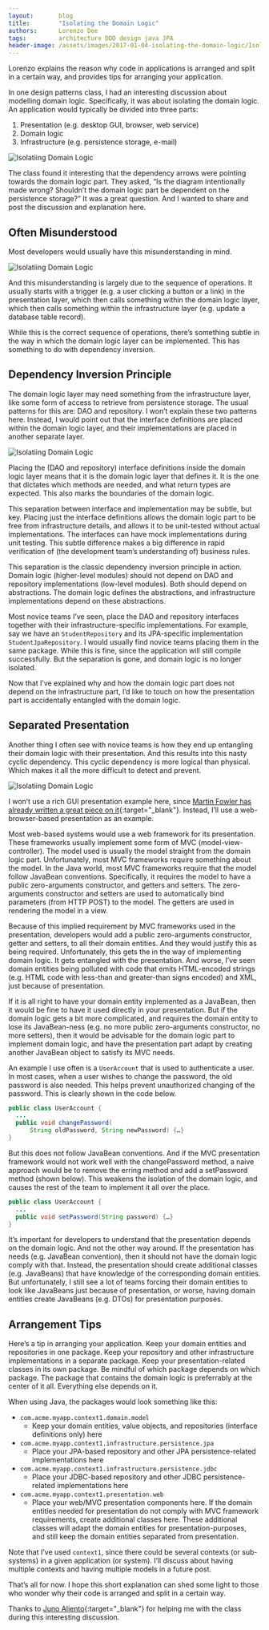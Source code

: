 ```yaml
---
layout:       blog
title:        "Isolating the Domain Logic"
authors:      Lorenzo Dee
tags:         architecture DDD design java JPA
header-image: /assets/images/2017-01-04-isolating-the-domain-logic/IsolatingtheDomainLogic-Banner-Image.png
---
```


Lorenzo explains the reason why code in applications is arranged and split in a certain way, and provides tips for arranging your application. 

In one design patterns class, I had an interesting discussion about modelling domain logic. Specifically, it was about isolating the domain logic. An application would typically be divided into three parts:

1. Presentation (e.g. desktop GUI, browser, web service)
2. Domain logic
3. Infrastructure (e.g. persistence storage, e-mail)

![Isolatiing Domain Logic](/assets/images/2017-01-04-isolating-the-domain-logic/Isolating-Domain-Logic-1.png "Isolating Domain Logic")

The class found it interesting that the dependency arrows were pointing towards the domain logic part. They asked, “Is the diagram intentionally made wrong? Shouldn’t the domain logic part be dependent on the persistence storage?” It was a great question. And I wanted to share and post the discussion and explanation here.

## Often Misunderstood

Most developers would usually have this misunderstanding in mind.

![Isolatiing Domain Logic](/assets/images/2017-01-04-isolating-the-domain-logic/Isolating-the-Domain-Logic.jpg "Isolating Domain Logic Diagram, Misunderstood Vs. Proper")

And this misunderstanding is largely due to the sequence of operations. It usually starts with a trigger (e.g. a user clicking a button or a link) in the presentation layer, which then calls something within the domain logic layer, which then calls something within the infrastructure layer (e.g. update a database table record).

While this is the correct sequence of operations, there’s something subtle in the way in which the domain logic layer can be implemented. This has something to do with dependency inversion.

## Dependency Inversion Principle

The domain logic layer may need something from the infrastructure layer, like some form of access to retrieve from persistence storage. The usual patterns for this are: DAO and repository. I won’t explain these two patterns here. Instead, I would point out that the interface definitions are placed within the domain logic layer, and their implementations are placed in another separate layer.

![Isolatiing Domain Logic](/assets/images/2017-01-04-isolating-the-domain-logic/IsolatingDomainLogic2.png "Isolating Domain Logic")

Placing the (DAO and repository) interface definitions inside the domain logic layer means that it is the domain logic layer that defines it. It is the one that dictates which methods are needed, and what return types are expected. This also marks the boundaries of the domain logic.

This separation between interface and implementation may be subtle, but key. Placing just the interface definitions allows the domain logic part to be free from infrastructure details, and allows it to be unit-tested without actual implementations. The interfaces can have mock implementations during unit testing. This subtle difference makes a big difference in rapid verification of (the development team’s understanding of) business rules.

This separation is the classic dependency inversion principle in action. Domain logic (higher-level modules) should not depend on DAO and repository implementations (low-level modules). Both should depend on abstractions. The domain logic defines the abstractions, and infrastructure implementations depend on these abstractions.

Most novice teams I’ve seen, place the DAO and repository interfaces together with their infrastructure-specific implementations. For example, say we have an `StudentRepository` and its JPA-specific implementation `StudentJpaRepository`. I would usually find novice teams placing them in the same package. While this is fine, since the application will still compile successfully. But the separation is gone, and domain logic is no longer isolated.

Now that I’ve explained why and how the domain logic part does not depend on the infrastructure part, I’d like to touch on how the presentation part is accidentally entangled with the domain logic.

## Separated Presentation

Another thing I often see with novice teams is how they end up entangling their domain logic with their presentation. And this results into this nasty cyclic dependency. This cyclic dependency is more logical than physical. Which makes it all the more difficult to detect and prevent.

![Isolatiing Domain Logic](/assets/images/2017-01-04-isolating-the-domain-logic/IsolatingDomainLogicWrong2.png "Isolating Domain Logic Diagram wrong structure")

I won’t use a rich GUI presentation example here, since [Martin Fowler has already written a great piece on it](https://martinfowler.com/eaaDev/SeparatedPresentation.html){:target="_blank"}. Instead, I’ll use a web-browser-based presentation as an example.

Most web-based systems would use a web framework for its presentation. These frameworks usually implement some form of MVC (model-view-controller). The model used is usually the model straight from the domain logic part. Unfortunately, most MVC frameworks require something about the model. In the Java world, most MVC frameworks require that the model follow JavaBean conventions. Specifically, it requires the model to have a public zero-arguments constructor, and getters and setters. The zero-arguments constructor and setters are used to automatically bind parameters (from HTTP POST) to the model. The getters are used in rendering the model in a view.

Because of this implied requirement by MVC frameworks used in the presentation, developers would add a public zero-arguments constructor, getter and setters, to all their domain entities. And they would justify this as being required. Unfortunately, this gets the in the way of implementing domain logic. It gets entangled with the presentation. And worse, I’ve seen domain entities being polluted with code that emits HTML-encoded strings (e.g. HTML code with less-than and greater-than signs encoded) and XML, just because of presentation.

If it is all right to have your domain entity implemented as a JavaBean, then it would be fine to have it used directly in your presentation. But if the domain logic gets a bit more complicated, and requires the domain entity to lose its JavaBean-ness (e.g. no more public zero-arguments constructor, no more setters), then it would be advisable for the domain logic part to implement domain logic, and have the presentation part adapt by creating another JavaBean object to satisfy its MVC needs.

An example I use often is a `UserAccount` that is used to authenticate a user. In most cases, when a user wishes to change the password, the old password is also needed. This helps prevent unauthorized changing of the password. This is clearly shown in the code below.

```java
public class UserAccount {
  ...
  public void changePassword(
      String oldPassword, String newPassword) {…}
}
```
But this does not follow JavaBean conventions. And if the MVC presentation framework would not work well with the changePassword method, a naive approach would be to remove the erring method and add a setPassword method (shown below). This weakens the isolation of the domain logic, and causes the rest of the team to implement it all over the place.

```java
public class UserAccount {
  ...
  public void setPassword(String password) {…}
}
```
It’s important for developers to understand that the presentation depends on the domain logic. And not the other way around. If the presentation has needs (e.g. JavaBean convention), then it should not have the domain logic comply with that. Instead, the presentation should create additional classes (e.g. JavaBeans) that have knowledge of the corresponding domain entities. But unfortunately, I still see a lot of teams forcing their domain entities to look like JavaBeans just because of presentation, or worse, having domain entities create JavaBeans (e.g. DTOs) for presentation purposes.

## Arrangement Tips

Here’s a tip in arranging your application. Keep your domain entities and repositories in one package. Keep your repository and other infrastructure implementations in a separate package. Keep your presentation-related classes in its own package. Be mindful of which package depends on which package. The package that contains the domain logic is preferrably at the center of it all. Everything else depends on it.

When using Java, the packages would look something like this:

* `com.acme.myapp.context1.domain.model`
    * Keep your domain entities, value objects, and repositories (interface definitions only) here
* `com.acme.myapp.context1.infrastructure.persistence.jpa`
    * Place your JPA-based repository and other JPA persistence-related implementations here
* `com.acme.myapp.context1.infrastructure.persistence.jdbc`
    * Place your JDBC-based repository and other JDBC persistence-related implementations here
* `com.acme.myapp.context1.presentation.web`
    * Place your web/MVC presentation components here. If the domain entities needed for presentation do not comply with MVC framework requirements, create additional classes here. These additional classes will adapt the domain entities for presentation-purposes, and still keep the domain entities separated from presentation.

Note that I’ve used `context1`, since there could be several contexts (or sub-systems) in a given application (or system). I’ll discuss about having multiple contexts and having multiple models in a future post.

That’s all for now. I hope this short explanation can shed some light to those who wonder why their code is arranged and split in a certain way.

Thanks to [Juno Aliento](https://currents.google.com/108603150488137710491){:target="_blank"} for helping me with the class during this interesting discussion.



